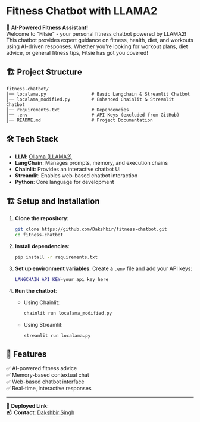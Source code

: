 # Fitness Chatbot with LLAMA2

🚀 **AI-Powered Fitness Assistant!**  
Welcome to "Fitsie" - your personal fitness chatbot powered by LLAMA2! This chatbot provides expert guidance on fitness, health, diet, and workouts using AI-driven responses. Whether you're looking for workout plans, diet advice, or general fitness tips, Fitsie has got you covered!

## 🏗️ Project Structure
```
fitness-chatbot/
│── localama.py                 # Basic Langchain & Streamlit Chatbot
│── localama_modified.py        # Enhanced Chainlit & Streamlit Chatbot
│── requirements.txt            # Dependencies
│── .env                        # API Keys (excluded from GitHub)
│── README.md                   # Project Documentation
```

## 🛠️ Tech Stack
- **LLM**: [Ollama (LLAMA2)](https://ollama.ai/)
- **LangChain**: Manages prompts, memory, and execution chains
- **Chainlit**: Provides an interactive chatbot UI
- **Streamlit**: Enables web-based chatbot interaction
- **Python**: Core language for development

## 🏗️ Setup and Installation
1. **Clone the repository**:
   ```sh
   git clone https://github.com/Dakshbir/fitness-chatbot.git
   cd fitness-chatbot
   ```

2. **Install dependencies**:
   ```sh
   pip install -r requirements.txt
   ```

3. **Set up environment variables**:
   Create a `.env` file and add your API keys:
   ```sh
   LANGCHAIN_API_KEY=your_api_key_here
   ```

4. **Run the chatbot**:
   - Using Chainlit:
     ```sh
     chainlit run localama_modified.py
     ```
   - Using Streamlit:
     ```sh
     streamlit run localama.py
     ```

## 📜 Features
✅ AI-powered fitness advice  
✅ Memory-based contextual chat  
✅ Web-based chatbot interface  
✅ Real-time, interactive responses  


---
🔗 **Deployed Link**:   
📬 **Contact**: [Dakshbir Singh](https://www.linkedin.com/in/dakshbir-singh-kapoor-26210b286/)  



